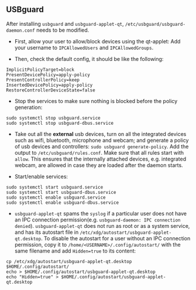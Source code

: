 ## USBguard

After installing `usbguard` and `usbguard-applet-qt`, `/etc/usbguard/usbguard-daemon.conf` needs to be modified.

+ First, allow your user to allow/block devices using the qt-applet: Add your username to `IPCAllowedUsers` and `IPCAllowedGroups`.

+ Then, check the default config, it should be like the following:
```
ImplicitPolicyTarget=block
PresentDevicePolicy=apply-policy
PresentControllerPolicy=keep
InsertedDevicePolicy=apply-policy
RestoreControllerDeviceState=false
```

+ Stop the services to make sure nothing is blocked before the policy generation:
```shell
sudo systemctl stop usbguard.service
sudo systemctl stop usbguard-dbus.service
```

+ Take out all the **external** usb devices, turn on all the integrated devices such as wifi, bluetooth, microphone and webcam; and generate a policy of usb devices and controllers: `sudo usbguard generate-policy`. Add the output to `/etc/usbguard/rules.conf`. Make sure that all rules start with `allow`. This ensures that the internally attached devices, e.g. integrated webcam, are allowed in case they are loaded after the daemon starts.

+ Start/enable services:
```shell
sudo systemctl start usbguard.service
sudo systemctl start usbguard-dbus.service
sudo systemctl enable usbguard.service
sudo systemctl enable usbguard-dbus.service
```

+ `usbguard-applet-qt` spams the `syslog` if a particular user does not have an IPC connection permission(e.g. `usbguard-daemon: IPC connection denied`). `usbguard-applet-qt` does not run as root or as a system service, and has its autostart file in `/etc/xdg/autostart/usbguard-applet-qt.desktop`. To disable the autostart for a user without an IPC connection permission, copy it to `/home/<USERNAME>/.config/autostart/` with the same filename and add `Hidden=true` to its content:
```shell
cp /etc/xdg/autostart/usbguard-applet-qt.desktop $HOME/.config/autostart/
echo > $HOME/.config/autostart/usbguard-applet-qt.desktop
echo "Hidden=true" > $HOME/.config/autostart/usbguard-applet-qt.desktop
```
